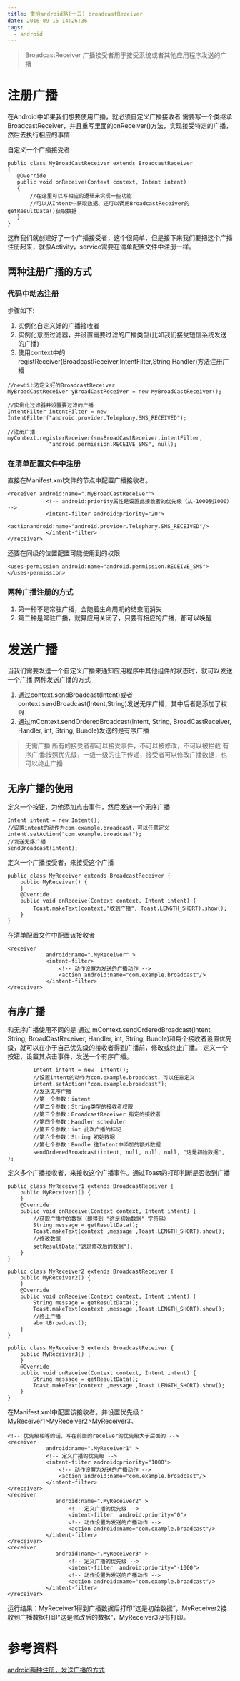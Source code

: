 ```yaml
---
title: 重拾android路(十五) broadcastReceiver
date: 2016-09-15 14:26:36
tags:
  - android
---
```


> BroadcastReceiver 广播接受者用于接受系统或者其他应用程序发送的广播

# 注册广播
在Android中如果我们想要使用广播，就必须自定义广播接收者
需要写一个类继承BroadcastReceiver，并且重写里面的onReceiver()方法，实现接受特定的广播，然后去执行相应的事情
<!--more-->
自定义一个广播接受者
```
public class MyBroadCastReceiver extends BroadcastReceiver   
{  
   @Override  
   public void onReceive(Context context, Intent intent)   
   {   
       //在这里可以写相应的逻辑来实现一些功能
       //可以从Intent中获取数据、还可以调用BroadcastReceiver的getResultData()获取数据
   }   
}
```
这样我们就创建好了一个广播接受者，这个很简单，但是接下来我们要把这个广播注册起来，就像Activity，service需要在清单配置文件中注册一样。
## 两种注册广播的方式
### 代码中动态注册
步骤如下:
1. 实例化自定义好的广播接收者
2. 实例化意图过滤器，并设置需要过滤的广播类型(比如我们接受短信系统发送的广播)
3. 使用context中的registReceiver(BroadcastReceiver,IntentFilter,String,Handler)方法注册广播
```
//new出上边定义好的BroadcastReceiver
MyBroadCastReceiver yBroadCastReceiver = new MyBroadCastReceiver();

//实例化过滤器并设置要过滤的广播  
IntentFilter intentFilter = new IntentFilter("android.provider.Telephony.SMS_RECEIVED");

//注册广播   
myContext.registerReceiver(smsBroadCastReceiver,intentFilter, 
             "android.permission.RECEIVE_SMS", null);
```
### 在清单配置文件中注册
直接在Manifest.xml文件的<application>节点中配置广播接收者。
```
<receiver android:name=".MyBroadCastReceiver">  
            <!-- android:priority属性是设置此接收者的优先级（从-1000到1000） -->
            <intent-filter android:priority="20">
            <actionandroid:name="android.provider.Telephony.SMS_RECEIVED"/>  
            </intent-filter>  
</receiver>
```
还要在<code><application></code>同级的位置配置可能使用到的权限
```
<uses-permission android:name="android.permission.RECEIVE_SMS">
</uses-permission>
```
### 两种广播注册的方式
1. 第一种不是常驻广播，会随着生命周期的结束而消失
2. 第二种是常驻广播，就算应用关闭了，只要有相应的广播，都可以唤醒

# 发送广播
当我们需要发送一个自定义广播来通知应用程序中其他组件的状态时，就可以发送一个广播
两种发送广播的方式
1. 通过context.sendBroadcast(Intent)或者context.sendBroadcast(Intent,String)发送无序广播，其中后者是添加了权限
2. 通过mContext.sendOrderedBroadcast(Intent, String, BroadCastReceiver, Handler, int, String, Bundle)发送的是有序广播

> 无需广播:所有的接受者都可以接受事件，不可以被修改，不可以被拦截
> 有序广播:按照优先级，一级一级的往下传递，接受者可以修改广播数据，也可以终止广播

## 无序广播的使用
定义一个按钮，为他添加点击事件，然后发送一个无序广播
```
Intent intent = new Intent();
//设置intent的动作为com.example.broadcast，可以任意定义
intent.setAction("com.example.broadcast");
//发送无序广播
sendBroadcast(intent);
```
定义一个广播接受者，来接受这个广播
```
public class MyReceiver extends BroadcastReceiver {
    public MyReceiver() {
    }
    @Override
    public void onReceive(Context context, Intent intent) {
        Toast.makeText(context,"收到广播", Toast.LENGTH_SHORT).show();
    }
}
```
在清单配置文件中配置该接收者
```
<receiver
            android:name=".MyReceiver" >
            <intent-filter>
                <!-- 动作设置为发送的广播动作 -->
                <action android:name="com.example.broadcast"/>
            </intent-filter>
</receiver>
```
## 有序广播
和无序广播使用不同的是 通过 mContext.sendOrderedBroadcast(Intent, String, BroadCastReceiver, Handler, int, String, Bundle)和每个接收者设置优先级，就可以在小于自己优先级的接收者得到广播前，修改或终止广播。
定义一个按钮，设置其点击事件，发送一个有序广播。
```
        Intent intent = new  Intent();
        //设置intent的动作为com.example.broadcast，可以任意定义
        intent.setAction("com.example.broadcast");
        //发送无序广播
        //第一个参数：intent
        //第二个参数：String类型的接收者权限
        //第三个参数：BroadcastReceiver 指定的接收者
        //第四个参数：Handler scheduler
        //第五个参数：int 此次广播的标记 
        //第六个参数：String 初始数据
        //第七个参数：Bundle 往Intent中添加的额外数据
        sendOrderedBroadcast(intent, null, null, null, "这是初始数据", );
```
定义多个广播接收者，来接收这个广播事件。通过Toast的打印判断是否收到广播
```
public class MyReceiver1 extends BroadcastReceiver {
    public MyReceiver1() {
    }
    @Override
    public void onReceive(Context context, Intent intent) {
        //获取广播中的数据（即得到 "这是初始数据" 字符串）
        String message = getResultData();
        Toast.makeText(context ,message ,Toast.LENGTH_SHORT).show();
        //修改数据
        setResultData("这是修改后的数据");
    }
}
```
```
public class MyReceiver2 extends BroadcastReceiver {
    public MyReceiver2() {
    }
    @Override
    public void onReceive(Context context, Intent intent) {
        String message = getResultData();
        Toast.makeText(context ,message ,Toast.LENGTH_SHORT).show();
        //终止广播
        abortBroadcast();
    }
}
```
```
public class MyReceiver3 extends BroadcastReceiver {
    public MyReceiver3() {
    }
    @Override
    public void onReceive(Context context, Intent intent) {
        String message = getResultData();
        Toast.makeText(context ,message ,Toast.LENGTH_SHORT).show();
    }
}
```
在Manifest.xml中配置该接收者。并设置优先级：MyReceiver1>MyReceiver2>MyReceiver3。
```
<!-- 优先级相等的话，写在前面的receiver的优先级大于后面的 -->
<receiver
            android:name=".MyReceiver1" >
            <!-- 定义广播的优先级 -->
            <intent-filter android:priority="1000">                
                <!-- 动作设置为发送的广播动作 -->
                <action android:name="com.example.broadcast"/>
            </intent-filter>
</receiver>
<receiver 
               android:name=".MyReceiver2" >
                   <!-- 定义广播的优先级 -->
                   <intent-filter  android:priority="0">
                   <!-- 动作设置为发送的广播动作 -->
                   <action android:name="com.example.broadcast"/>
            </intent-filter>
</receiver>
<receiver 
               android:name=".MyReceiver3" >
                   <!-- 定义广播的优先级 -->
                   <intent-filter  android:priority="-1000">
                   <!-- 动作设置为发送的广播动作 -->
                   <action android:name="com.example.broadcast"/>
            </intent-filter>
</receiver>
```
运行结果：MyReceiver1得到广播数据后打印“这是初始数据”，MyReceiver2接收到广播数据打印“这是修改后的数据”，MyReceiver3没有打印。


# 参考资料
[android两种注册，发送广播的方式](https://www.jianshu.com/p/ea5e233d9f43)
